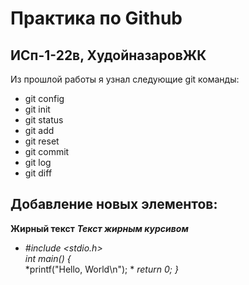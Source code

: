 # Практика по Github
## ИСп-1-22в, ХудойназаровЖК
Из прошлой работы я узнал следующие git команды:
* git config
* git init
* git status
* git add
* git reset
* git commit
* git log
* git diff
## Добавление новых элементов:
**Жирный текст**
***Текст жирным курсивом***
* *#include <stdio.h>*  
*int main() {*  
    *printf("Hello, World\n");  *
    *return 0;*
*}*  